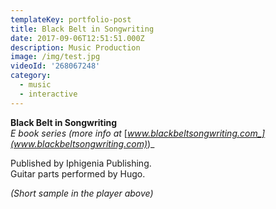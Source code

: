 ```yaml
---
templateKey: portfolio-post
title: Black Belt in Songwriting
date: 2017-09-06T12:51:51.000Z
description: Music Production
image: /img/test.jpg
videoId: '268067248'
category:
  - music
  - interactive
---
```

**Black Belt in Songwriting** \
_E book series_ _(more info at_ [_www.blackbeltsongwriting.com_](www.blackbeltsongwriting.com)_)_

Published by Iphigenia Publishing.\
Guitar parts performed by Hugo. 

_(Short sample in the player above)_

